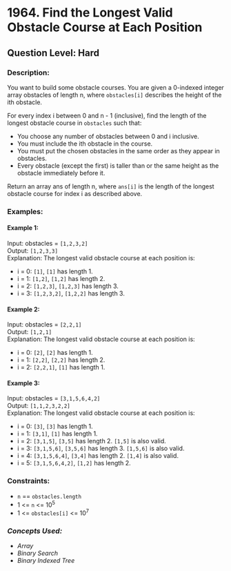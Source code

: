 # 1964. Find the Longest Valid Obstacle Course at Each Position
## Question Level: Hard
### Description:
You want to build some obstacle courses. You are given a 0-indexed integer array obstacles of length n, where `obstacles[i]` describes the height of the ith obstacle.

For every index i between 0 and n - 1 (inclusive), find the length of the longest obstacle course in `obstacles` such that:
- You choose any number of obstacles between 0 and i inclusive.
- You must include the ith obstacle in the course.
- You must put the chosen obstacles in the same order as they appear in obstacles.
- Every obstacle (except the first) is taller than or the same height as the obstacle immediately before it.

Return an array ans of length n, where `ans[i]` is the length of the longest obstacle course for index i as described above.

### Examples:
#### Example 1:

Input: obstacles = `[1,2,3,2]`  
Output: `[1,2,3,3]`  
Explanation: The longest valid obstacle course at each position is:
- i = 0: `[1]`, `[1]` has length 1.
- i = 1: `[1,2]`, `[1,2]` has length 2.
- i = 2: `[1,2,3]`, `[1,2,3]` has length 3.
- i = 3: `[1,2,3,2]`, `[1,2,2]` has length 3.
#### Example 2:

Input: obstacles = `[2,2,1]`  
Output: `[1,2,1]`  
Explanation: The longest valid obstacle course at each position is:
- i = 0: `[2]`, `[2]` has length 1.
- i = 1: `[2,2]`, `[2,2]` has length 2.
- i = 2: `[2,2,1]`, `[1]` has length 1.
#### Example 3:

Input: obstacles = `[3,1,5,6,4,2]`  
Output: `[1,1,2,3,2,2]`  
Explanation: The longest valid obstacle course at each position is:
- i = 0: `[3]`, `[3]` has length 1.
- i = 1: `[3,1]`, `[1]` has length 1.
- i = 2: `[3,1,5]`, `[3,5]` has length 2. `[1,5]` is also valid.
- i = 3: `[3,1,5,6]`, `[3,5,6]` has length 3. `[1,5,6]` is also valid.
- i = 4: `[3,1,5,6,4]`, `[3,4]` has length 2. `[1,4]` is also valid.
- i = 5: `[3,1,5,6,4,2]`, `[1,2]` has length 2.

### Constraints:

- `n` == `obstacles.length`
- 1 <= `n` <= 10<sup>5</sup>
- 1 <= `obstacles[i]` <= 10<sup>7</sup>

### <i>Concepts Used:
- Array
- Binary Search
- Binary Indexed Tree</i>